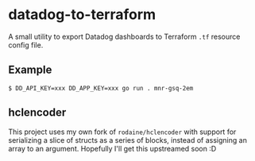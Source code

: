 # datadog-to-terraform

A small utility to export Datadog dashboards to Terraform `.tf` resource config
file.

## Example

```console
$ DD_API_KEY=xxx DD_APP_KEY=xxx go run . mnr-gsq-2em
```

## hclencoder

This project uses my own fork of `rodaine/hclencoder` with support for
serializing a slice of structs as a series of blocks, instead of assigning an
array to an argument. Hopefully I'll get this upstreamed soon :D
